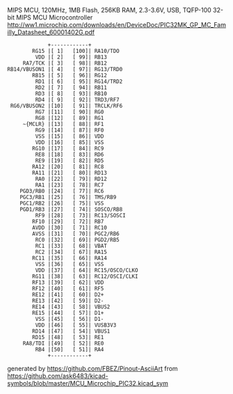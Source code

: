 MIPS MCU, 120MHz, 1MB Flash, 256KB RAM, 2.3-3.6V, USB, TQFP-100
32-bit MIPS MCU Microcontroller
http://ww1.microchip.com/downloads/en/DeviceDoc/PIC32MK_GP_MC_Familly_Datasheet_60001402G.pdf


	             +------------+
	        RG15 |[ 1]   [100]| RA10/TDO
	         VDD |[ 2]   [ 99]| RB13
	     RA7/TCK |[ 3]   [ 98]| RB12
	RB14/VBUSON1 |[ 4]   [ 97]| RG13/TRD0
	        RB15 |[ 5]   [ 96]| RG12
	         RD1 |[ 6]   [ 95]| RG14/TRD2
	         RD2 |[ 7]   [ 94]| RB11
	         RD3 |[ 8]   [ 93]| RB10
	         RD4 |[ 9]   [ 92]| TRD3/RF7
	 RG6/VBUSON2 |[10]   [ 91]| TRCLK/RF6
	         RG7 |[11]   [ 90]| RG0
	         RG8 |[12]   [ 89]| RG1
	     ~{MCLR} |[13]   [ 88]| RF1
	         RG9 |[14]   [ 87]| RF0
	         VSS |[15]   [ 86]| VDD
	         VDD |[16]   [ 85]| VSS
	        RG10 |[17]   [ 84]| RC9
	         RE8 |[18]   [ 83]| RD6
	         RE9 |[19]   [ 82]| RD5
	        RA12 |[20]   [ 81]| RC8
	        RA11 |[21]   [ 80]| RD13
	         RA0 |[22]   [ 79]| RD12
	         RA1 |[23]   [ 78]| RC7
	    PGD3/RB0 |[24]   [ 77]| RC6
	    PGC3/RB1 |[25]   [ 76]| TMS/RB9
	    PGC1/RB2 |[26]   [ 75]| VSS
	    PGD1/RB3 |[27]   [ 74]| SOSCO/RB8
	         RF9 |[28]   [ 73]| RC13/SOSCI
	        RF10 |[29]   [ 72]| RB7
	        AVDD |[30]   [ 71]| RC10
	        AVSS |[31]   [ 70]| PGC2/RB6
	         RC0 |[32]   [ 69]| PGD2/RB5
	         RC1 |[33]   [ 68]| VBAT
	         RC2 |[34]   [ 67]| RA15
	        RC11 |[35]   [ 66]| RA14
	         VSS |[36]   [ 65]| VSS
	         VDD |[37]   [ 64]| RC15/OSCO/CLKO
	        RG11 |[38]   [ 63]| RC12/OSCI/CLKI
	        RF13 |[39]   [ 62]| VDD
	        RF12 |[40]   [ 61]| RF5
	        RE12 |[41]   [ 60]| D2+
	        RE13 |[42]   [ 59]| D2-
	        RE14 |[43]   [ 58]| VBUS2
	        RE15 |[44]   [ 57]| D1+
	         VSS |[45]   [ 56]| D1-
	         VDD |[46]   [ 55]| VUSB3V3
	        RD14 |[47]   [ 54]| VBUS1
	        RD15 |[48]   [ 53]| RE1
	     RA8/TDI |[49]   [ 52]| RE0
	         RB4 |[50]   [ 51]| RA4
	             +------------+


generated by https://github.com/FBEZ/Pinout-AsciiArt from https://github.com/ask6483/kicad-symbols/blob/master/MCU_Microchip_PIC32.kicad_sym